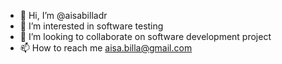 - 👋 Hi, I’m @aisabilladr
- 👀 I’m interested in software testing
- 💞️ I’m looking to collaborate on software development project
- 📫 How to reach me aisa.billa@gmail.com

<!---
aisabilladr/aisabilladr is a ✨ special ✨ repository because its `README.md` (this file) appears on your GitHub profile.
You can click the Preview link to take a look at your changes.
--->
